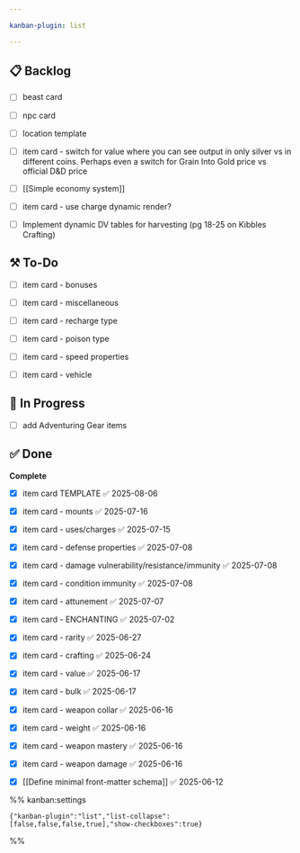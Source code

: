 ```yaml
---

kanban-plugin: list

---
```


## 📋 Backlog

- [ ] beast card
- [ ] npc card
- [ ] location template
- [ ] item card - switch for value where you can see output in only silver vs in different coins. Perhaps even a switch for Grain Into Gold price vs official D&D price
- [ ] [[Simple economy system]]
- [ ] item card - use charge dynamic render?
- [ ] Implement dynamic DV tables for harvesting (pg 18-25 on Kibbles Crafting)


## ⚒️ To-Do

- [ ] item card - bonuses
- [ ] item card - miscellaneous
- [ ] item card - recharge type
- [ ] item card - poison type
- [ ] item card - speed properties
- [ ] item card - vehicle


## 🚧 In Progress

- [ ] add Adventuring Gear items


## ✅ Done

**Complete**
- [x] item card TEMPLATE ✅ 2025-08-06
- [x] item card - mounts ✅ 2025-07-16
- [x] item card - uses/charges ✅ 2025-07-15
- [x] item card - defense properties ✅ 2025-07-08
- [x] item card - damage vulnerability/resistance/immunity ✅ 2025-07-08
- [x] item card - condition immunity ✅ 2025-07-08
- [x] item card - attunement ✅ 2025-07-07
- [x] item card - ENCHANTING ✅ 2025-07-02
- [x] item card - rarity ✅ 2025-06-27
- [x] item card - crafting ✅ 2025-06-24
- [x] item card - value ✅ 2025-06-17
- [x] item card - bulk ✅ 2025-06-17
- [x] item card - weapon collar ✅ 2025-06-16
- [x] item card - weight ✅ 2025-06-16
- [x] item card - weapon mastery ✅ 2025-06-16
- [x] item card - weapon damage ✅ 2025-06-16
- [x] [[Define minimal front-matter schema]] ✅ 2025-06-12




%% kanban:settings
```
{"kanban-plugin":"list","list-collapse":[false,false,false,true],"show-checkboxes":true}
```
%%